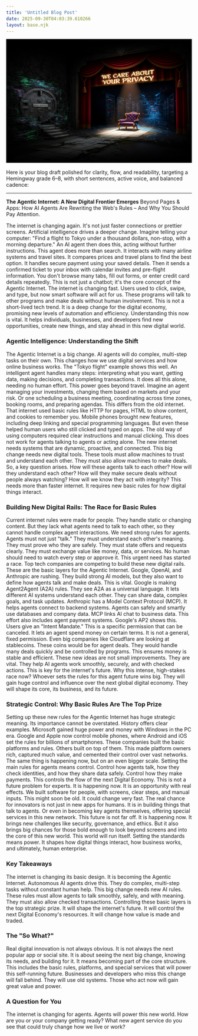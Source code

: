 ```yaml
---
title: 'Untitled Blog Post'
date: 2025-09-30T04:03:39.610266
layout: base.njk
---
```


![](/images/untitled-blog-post_img.png)

Here is your blog draft polished for clarity, flow, and readability, targeting a Hemingway grade 6–8, with short sentences, active voice, and balanced cadence:

***

**The Agentic Internet: A New Digital Frontier Emerges**
Beyond Pages & Apps: How AI Agents Are Rewriting the Web's Rules – And Why You Should Pay Attention.

The internet is changing again. It's not just faster connections or prettier screens. Artificial intelligence drives a deeper change. Imagine telling your computer: "Find a flight to Tokyo under a thousand dollars, non-stop, with a morning departure." An AI agent then does this, acting without further instructions. This agent does more than search. It interacts with many airline systems and travel sites. It compares prices and travel plans to find the best option. It handles secure payment using your saved details. Then it sends a confirmed ticket to your inbox with calendar invites and pre-flight information. You don't browse many tabs, fill out forms, or enter credit card details repeatedly. This is not just a chatbot; it's the core concept of the Agentic Internet. The internet is changing fast. Users used to click, swipe, and type, but now smart software will act for us. These programs will talk to other programs and make deals without human involvement. This is not a short-lived tech trend. It is a deep change for the digital economy, promising new levels of automation and efficiency. Understanding this now is vital. It helps individuals, businesses, and developers find new opportunities, create new things, and stay ahead in this new digital world.

### Agentic Intelligence: Understanding the Shift

The Agentic Internet is a big change. AI agents will do complex, multi-step tasks on their own. This changes how we use digital services and how online business works. The "Tokyo flight" example shows this well. An intelligent agent handles many steps: interpreting what you want, getting data, making decisions, and completing transactions. It does all this alone, needing no human effort. This power goes beyond travel. Imagine an agent managing your investments, changing them based on markets and your risk. Or one scheduling a business meeting, coordinating across time zones, booking rooms, and preparing agendas. This differs from the old internet. That internet used basic rules like HTTP for pages, HTML to show content, and cookies to remember you. Mobile phones brought new features, including deep linking and special programming languages. But even these helped human users who still clicked and typed on apps. The old way of using computers required clear instructions and manual clicking. This does not work for agents talking to agents or acting alone. The new internet needs systems that are dynamic, proactive, and connected. This big change needs new digital tools. These tools must allow machines to trust and understand each other. They must also allow machines to make deals. So, a key question arises. How will these agents talk to each other? How will they understand each other? How will they make secure deals without people always watching? How will we know they act with integrity? This needs more than faster internet. It requires new basic rules for how digital things interact.

### Building New Digital Rails: The Race for Basic Rules

Current internet rules were made for people. They handle static or changing content. But they lack what agents need to talk to each other, so they cannot handle complex agent interactions. We need strong rules for agents. Agents must not just "talk." They must understand each other's meaning. They must prove who they are safely. They must state offers and requests clearly. They must exchange value like money, data, or services. No human should need to watch every step or approve it. This urgent need has started a race. Top tech companies are competing to build these new digital rails. These are the basic layers for the Agentic Internet. Google, OpenAI, and Anthropic are rushing. They build strong AI models, but they also want to define how agents talk and make deals. This is vital. Google is making Agent2Agent (A2A) rules. They see A2A as a universal language. It lets different AI systems understand each other. They can share data, complex goals, and task updates. Anthropic has a Model Context Protocol (MCP). It helps agents connect to backend systems. Agents can safely and smartly use databases and company data. MCP links AI chat to business data. This effort also includes agent payment systems. Google's AP2 shows this. Users give an "Intent Mandate." This is a specific permission that can be canceled. It lets an agent spend money on certain terms. It is not a general, fixed permission. Even big companies like Cloudflare are looking at stablecoins. These coins would be for agent deals. They would handle many deals quickly and be controlled by programs. This ensures money is stable and efficient. These new ideas are not small improvements. They are vital. They help AI agents work smoothly, securely, and with checked actions. This is key for the internet's future. Why this intense, high-stakes race now? Whoever sets the rules for this agent future wins big. They will gain huge control and influence over the next global digital economy. They will shape its core, its business, and its future.

### Strategic Control: Why Basic Rules Are The Top Prize

Setting up these new rules for the Agentic Internet has huge strategic meaning. Its importance cannot be overstated. History offers clear examples. Microsoft gained huge power and money with Windows in the PC era. Google and Apple now control mobile phones, where Android and iOS set the rules for billions of smartphones. These companies built the basic platforms and rules. Others built on top of them. This made platform owners rich, captured much value, and cemented their control over vast networks. The same thing is happening now, but on an even bigger scale. Setting the main rules for agents means control. Control how agents talk, how they check identities, and how they share data safely. Control how they make payments. This controls the flow of the next Digital Economy. This is not a future problem for experts. It is happening now. It is an opportunity with real effects. We built software for people, with screens, clear steps, and manual inputs. This might soon be old. It could change very fast. The real chance for innovators is not just in new apps for humans. It is in building things that talk to agents. Or even in becoming key agents themselves, offering special services in this new network. This future is not far off. It is happening now. It brings new challenges like security, governance, and ethics. But it also brings big chances for those bold enough to look beyond screens and into the core of this new world. This world will run itself. Setting the standards means power. It shapes how digital things interact, how business works, and ultimately, human enterprise.

### Key Takeaways

The internet is changing its basic design. It is becoming the Agentic Internet. Autonomous AI agents drive this. They do complex, multi-step tasks without constant human help. This big change needs new AI rules. These rules must allow agents to talk smoothly, safely, and with meaning. They must also allow checked transactions. Controlling these basic layers is the top strategic prize. It will shape the internet's future. It will control the next Digital Economy's resources. It will change how value is made and traded.

### The "So What?"

Real digital innovation is not always obvious. It is not always the next popular app or social site. It is about seeing the next big change, knowing its needs, and building for it. It means becoming part of the core structure. This includes the basic rules, platforms, and special services that will power this self-running future. Businesses and developers who miss this change will fall behind. They will use old systems. Those who act now will gain great value and power.

### A Question for You

The internet is changing for agents. Agents will power this new world. How are you or your company getting ready? What new agent service do you see that could truly change how we live or work?